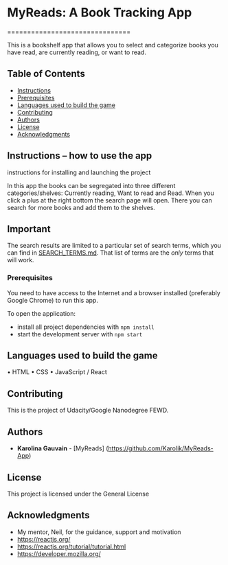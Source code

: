 # MyReads: A Book Tracking App
===============================

This is a bookshelf app that allows you to select and categorize books you have read, are currently reading, or want to read.

## Table of Contents

* [Instructions](#instructions)
* [Prerequisites](#prerequisites)
* [Languages used to build the game](#languages_used_to_build_the_game)
* [Contributing](#contributing)
* [Authors](#authors)
* [License](#license)
* [Acknowledgments](#acknowledgments)

## Instructions – how to use the app
instructions for installing and launching the project 

In this app the books can be segregated into three different categories/shelves:
Currently reading, Want to read and Read.
When you click a plus at the right bottom the search page will open. There you can search for more books and add them to the shelves.

## Important
The search results are limited to a particular set of search terms, which you can find in [SEARCH_TERMS.md](SEARCH_TERMS.md). That list of terms are the _only_ terms that will work.

### Prerequisites

You need to have access to the Internet and a browser installed (preferably Google Chrome) to run this app.

To open the application:

* install all project dependencies with `npm install`
* start the development server with `npm start`

## Languages used to build the game

•	HTML
•	CSS
•	JavaScript / React

## Contributing

This is the project of Udacity/Google Nanodegree FEWD.

## Authors

* **Karolina Gauvain**  - [MyReads] (https://github.com/Karolik/MyReads-App)

## License

This project is licensed under the General License 

## Acknowledgments

* My mentor, Neil, for the guidance, support and motivation
* https://reactjs.org/
* https://reactjs.org/tutorial/tutorial.html
* https://developer.mozilla.org/
